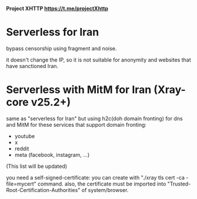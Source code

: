 **Project XHTTP https://t.me/projectXhttp**

# Serverless for Iran

bypass censorship using fragment and noise.

it doesn't change the IP, so it is not suitable for anonymity and websites that have sanctioned Iran.

# Serverless with MitM for Iran (Xray-core v25.2+)

same as "serverless for Iran" but using h2c(doh domain fronting) for dns and MitM for these services that support domain fronting:
* youtube
* x
* reddit
* meta (facebook, instagram, ...)

(This list will be updated)

you need a self-signed-certificate: you can create with "./xray tls cert -ca -file=mycert" command.
also, the certificate must be imported into "Trusted-Root-Certification-Authorities" of system/browser.
